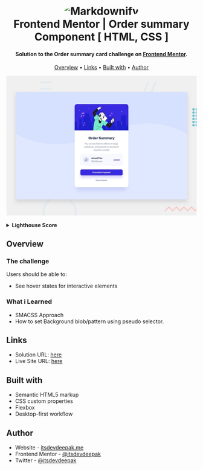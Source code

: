 <h1 align="center">
  <br>
  <img src="https://asset.brandfetch.io/id-7PJzcYu/idDksQWGNy.jpeg" style="border-radius:50%" alt="Markdownify" width="170">
  <br>
  Frontend Mentor | Order summary Component [ HTML, CSS ] 
  <br>
</h1>

<h4 align="center">Solution to the Order summary card challenge on <a href="https://www.frontendmentor.io/challenges/order-summary-component-QlPmajDUj" target="_blank">Frontend Mentor</a>.</h4>

<p align="center">
  <a href="#overview">Overview</a> •
  <a href="#links">Links</a> •
  <a href="#built-with">Built with</a> •
  <a href="#author">Author</a>
</p>

![](./design/desktop-preview.jpg)

<details>
    <summary><b>Lighthouse Score</b></summary>
    <img src="./images/lighthouse.png">
</details>

## Overview

### The challenge

Users should be able to:

- See hover states for interactive elements

### What i Learned
- SMACSS Approach
- How to set Background blob/pattern using pseudo selector.

## Links

- Solution URL: [here](https://www.frontendmentor.io/solutions/order-summary-component-html-css-MNwYwPUoFM)
- Live Site URL: [here](https://itsdevdeepak.github.io/frontendmentor/order-summary-component)

## Built with
- Semantic HTML5 markup
- CSS custom properties
- Flexbox
- Desktop-first workflow

## Author

- Website - [itsdevdeepak.me](https://itsdevdeepak.me)
- Frontend Mentor - [@itsdevdeepak](https://www.frontendmentor.io/profile/itsdevdeepak)
- Twitter - [@itsdevdeepak](https://www.twitter.com/itsdevdeepak)
